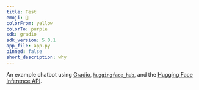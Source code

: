 ```yaml
---
title: Test
emoji: 💬
colorFrom: yellow
colorTo: purple
sdk: gradio
sdk_version: 5.0.1
app_file: app.py
pinned: false
short_description: why
---
```


An example chatbot using [Gradio](https://gradio.app), [`huggingface_hub`](https://huggingface.co/docs/huggingface_hub/v0.22.2/en/index), and the [Hugging Face Inference API](https://huggingface.co/docs/api-inference/index).